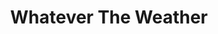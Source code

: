 ---
title: Whatever The Weather
layout: landing
description: 'A'
image: assets/images/pic07.jpg
nav-menu: true
---